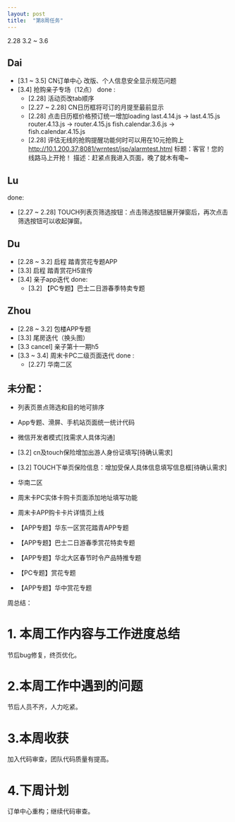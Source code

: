 ```yaml
---
layout: post
title:  "第8周任务"
---
```


2.28 3.2 ~ 3.6

Dai
---
- [3.1 ~ 3.5] CN订单中心 改版、个人信息安全显示规范问题
- [3.4] 抢购亲子专场（12点）
done :
  - [2.28] 活动页改tab顺序
  - [2.27 ~ 2.28] CN日历框将可订的月提至最前显示
  - [2.28] 点击日历框价格预订统一增加loading
    last.4.14.js -> last.4.15.js
    router.4.13.js -> router.4.15.js
    fish.calendar.3.6.js -> fish.calendar.4.15.js
  - [2.28] 评估无线的抢购提醒功能何时可以用在10元抢购上
    http://10.1.200.37:8081/wrntest/jsp/alarmtest.html
    标题：客官！您的线路马上开抢！
    描述：赶紧点我进入页面，晚了就木有嘞~

Lu
--
done:
- [2.27 ~ 2.28] TOUCH列表页筛选按钮：点击筛选按钮展开弹窗后，再次点击筛选按钮可以收起弹窗。

Du
--
- [2.28 ~ 3.2] 启程 踏青赏花专题APP
- [3.3] 启程 踏青赏花H5宣传
- [3.4] 亲子app迭代
done:
  - [3.2] 【PC专题】巴士二日游春季特卖专题


Zhou
----
- [2.28 ~ 3.2] 包楼APP专题
- [3.3] 尾房迭代（换头图）
- [3.3 cancel] 亲子第十一期h5
- [3.3 ~ 3.4] 周末卡PC二级页面迭代
done :
  - [2.27] 华南二区

未分配：
-------
  - 列表页景点筛选和目的地可排序
  - App专题、滑屏、手机站页面统一统计代码
  - 微信开发者模式[找需求人具体沟通]
  - [3.2] cn及touch保险增加出游人身份证填写[待确认需求]
  - [3.2] TOUCH下单页保险信息：增加受保人具体信息填写信息框[待确认需求]
  - 华南二区

  - 周末卡PC实体卡购卡页面添加地址填写功能
  - 周末卡APP购卡卡片详情页上线

  - 【APP专题】华东一区赏花踏青APP专题
  - 【APP专题】巴士二日游春季赏花特卖专题
  - 【APP专题】华北大区春节时令产品特推专题
  - 【PC专题】赏花专题
  - 【APP专题】华中赏花专题


周总结：

# 1. 本周工作内容与工作进度总结

节后bug修复，终页优化。

# 2.本周工作中遇到的问题

节后人员不齐，人力吃紧。

# 3.本周收获

加入代码审查，团队代码质量有提高。

# 4.下周计划

订单中心重构；继续代码审查。
